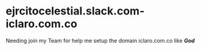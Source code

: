 # ejrcitocelestial.slack.com-iclaro.com.co
Needing join my Team for help me setup the domain iclaro.com.co like ***God***
